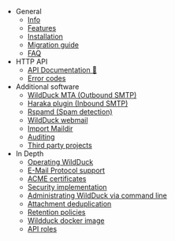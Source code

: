 -   General
    -   [Info](README.md)
    -   [Features](general/features.md)
    -   [Installation](general/install.md)
    -   [Migration guide](general/migration-guide.md)
    -   [FAQ](general/faq.md)
-   HTTP API
    -   [API Documentation :link:](//docs.wildduck.email/api)
    -   [Error codes](api-error-codes.md)
-   Additional software
    -   [WildDuck MTA (Outbound SMTP)](additional-software/wildduck-mta.md)
    -   [Haraka plugin (Inbound SMTP)](additional-software/haraka-plugin.md)
    -   [Rspamd (Spam detection)](additional-software/rspamd.md)
    -   [WildDuck webmail](additional-software/webmail.md)
    -   [Import Maildir](additional-software/import-maildir.md)
    -   [Auditing](additional-software/auditing.md)
    -   [Third party projects](additional-software/third-party-projects.md)
-   In Depth
    -   [Operating WildDuck](in-depth/operating-wildduck.md)
    -   [E-Mail Protocol support](in-depth/protocol-support.md)
    -   [ACME certificates](in-depth/acme-certificates.md)
    -   [Security implementation](in-depth/security.md)
    -   [Administrating WildDuck via command line](in-depth/command-line.md)
    -   [Attachment deduplication](in-depth/attachment-deduplication.md)
    -   [Retention policies](in-depth/retention-policies.md)
    -   [Wildduck docker image](in-depth/docker.md)
    -   [API roles](in-depth/roles.md)
